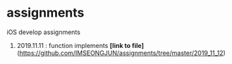 # assignments
iOS develop assignments

1. 2019.11.11 : function implements **[link to file]**(https://github.com/IMSEONGJUN/assignments/tree/master/2019_11_12)
